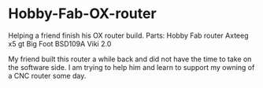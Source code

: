 # Hobby-Fab-OX-router
Helping a friend finish his OX router build.
Parts:
Hobby Fab router
Axteeg x5 gt
Big Foot BSD109A
Viki 2.0

My friend built this router a while back and did not have the time to take on the software side.  I am trying to help him and learn to support my owning of a CNC router some day.
